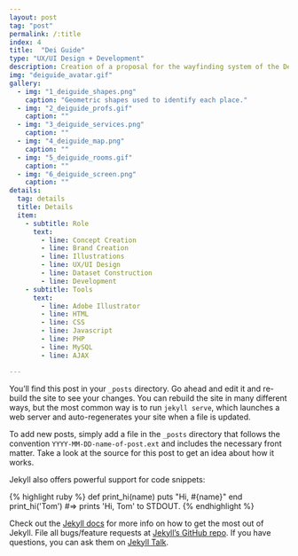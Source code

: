 ```yaml
---
layout: post
tag: "post"
permalink: /:title
index: 4
title:  "Dei Guide"
type: "UX/UI Design + Development"
description: Creation of a proposal for the wayfinding system of the Department of Informatics Engineering at the University of Coimbra, Portugal. The system presented the teachers bureaus and the way to get there, the different services available inside the department and the path to every room of the building. This academic project was developed in group and consisted in finding the better solution to communicate precisely the information needed by the user in the less time possible. In this way, the approach followed was to associate each one of the main places to a different shape with a specific color and concentrate all the communication basis in these elementary shapes.
img: "deiguide_avatar.gif"
gallery:
  - img: "1_deiguide_shapes.png"
    caption: "Geometric shapes used to identify each place."
  - img: "2_deiguide_profs.gif"
    caption: ""
  - img: "3_deiguide_services.png"
    caption: ""
  - img: "4_deiguide_map.png"
    caption: ""
  - img: "5_deiguide_rooms.gif"
    caption: ""
  - img: "6_deiguide_screen.png"
    caption: ""
details:
  tag: details
  title: Details
  item:
    - subtitle: Role
      text:
        - line: Concept Creation
        - line: Brand Creation
        - line: Illustrations
        - line: UX/UI Design
        - line: Dataset Construction
        - line: Development
    - subtitle: Tools
      text:
        - line: Adobe Illustrator
        - line: HTML
        - line: CSS
        - line: Javascript
        - line: PHP
        - line: MySQL
        - line: AJAX

---
```

You’ll find this post in your `_posts` directory. Go ahead and edit it and re-build the site to see your changes. You can rebuild the site in many different ways, but the most common way is to run `jekyll serve`, which launches a web server and auto-regenerates your site when a file is updated.

To add new posts, simply add a file in the `_posts` directory that follows the convention `YYYY-MM-DD-name-of-post.ext` and includes the necessary front matter. Take a look at the source for this post to get an idea about how it works.

Jekyll also offers powerful support for code snippets:

{% highlight ruby %}
def print_hi(name)
  puts "Hi, #{name}"
end
print_hi('Tom')
#=> prints 'Hi, Tom' to STDOUT.
{% endhighlight %}

Check out the [Jekyll docs][jekyll-docs] for more info on how to get the most out of Jekyll. File all bugs/feature requests at [Jekyll’s GitHub repo][jekyll-gh]. If you have questions, you can ask them on [Jekyll Talk][jekyll-talk].

[jekyll-docs]: https://jekyllrb.com/docs/home
[jekyll-gh]:   https://github.com/jekyll/jekyll
[jekyll-talk]: https://talk.jekyllrb.com/
